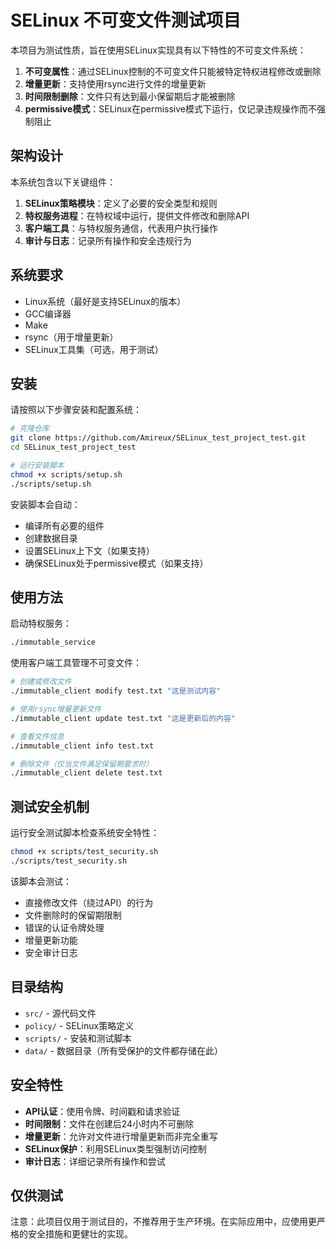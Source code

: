 # SELinux 不可变文件测试项目

本项目为测试性质，旨在使用SELinux实现具有以下特性的不可变文件系统：

1. **不可变属性**：通过SELinux控制的不可变文件只能被特定特权进程修改或删除
2. **增量更新**：支持使用rsync进行文件的增量更新
3. **时间限制删除**：文件只有达到最小保留期后才能被删除
4. **permissive模式**：SELinux在permissive模式下运行，仅记录违规操作而不强制阻止

## 架构设计

本系统包含以下关键组件：

1. **SELinux策略模块**：定义了必要的安全类型和规则
2. **特权服务进程**：在特权域中运行，提供文件修改和删除API
3. **客户端工具**：与特权服务通信，代表用户执行操作
4. **审计与日志**：记录所有操作和安全违规行为

## 系统要求

- Linux系统（最好是支持SELinux的版本）
- GCC编译器
- Make
- rsync（用于增量更新）
- SELinux工具集（可选，用于测试）

## 安装

请按照以下步骤安装和配置系统：

```bash
# 克隆仓库
git clone https://github.com/Amireux/SELinux_test_project_test.git
cd SELinux_test_project_test

# 运行安装脚本
chmod +x scripts/setup.sh
./scripts/setup.sh
```

安装脚本会自动：
- 编译所有必要的组件
- 创建数据目录
- 设置SELinux上下文（如果支持）
- 确保SELinux处于permissive模式（如果支持）

## 使用方法

启动特权服务：

```bash
./immutable_service
```

使用客户端工具管理不可变文件：

```bash
# 创建或修改文件
./immutable_client modify test.txt "这是测试内容"

# 使用rsync增量更新文件
./immutable_client update test.txt "这是更新后的内容"

# 查看文件信息
./immutable_client info test.txt

# 删除文件（仅当文件满足保留期要求时）
./immutable_client delete test.txt
```

## 测试安全机制

运行安全测试脚本检查系统安全特性：

```bash
chmod +x scripts/test_security.sh
./scripts/test_security.sh
```

该脚本会测试：
- 直接修改文件（绕过API）的行为
- 文件删除时的保留期限制
- 错误的认证令牌处理
- 增量更新功能
- 安全审计日志

## 目录结构

- `src/` - 源代码文件
- `policy/` - SELinux策略定义
- `scripts/` - 安装和测试脚本
- `data/` - 数据目录（所有受保护的文件都存储在此）

## 安全特性

- **API认证**：使用令牌、时间戳和请求验证
- **时间限制**：文件在创建后24小时内不可删除
- **增量更新**：允许对文件进行增量更新而非完全重写
- **SELinux保护**：利用SELinux类型强制访问控制
- **审计日志**：详细记录所有操作和尝试

## 仅供测试

注意：此项目仅用于测试目的，不推荐用于生产环境。在实际应用中，应使用更严格的安全措施和更健壮的实现。 
